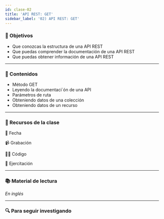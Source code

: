 ```yaml
---
id: clase-02
title: 'API REST: GET'
sidebar_label: '02) API REST: GET'
---
```


### 🏁 Objetivos

- Que conozcas la estructura de una API REST
- Que puedas comprender la documentación de una API REST
- Que puedas obtener información de una API REST

---

### 📝 Contenidos

- Método GET
- Leyendo la documentaci´ón de una API
- Parámetros de ruta
- Obteniendo datos de una colección
- Obteniendo datos de un recurso

---

### 🚀 Recursos de la clase

📆 Fecha

📹 Grabación

👩‍💻 Código

💪 Ejercitación

---

### 📚 Material de lectura

_En inglés_

---

### 🔍 Para seguir investigando

